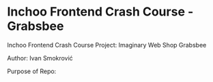 # Inchoo Frontend Crash Course - Grabsbee
Inchoo Frontend Crash Course Project: Imaginary Web Shop Grabsbee

Author: Ivan Smokrović

Purpose of Repo:
